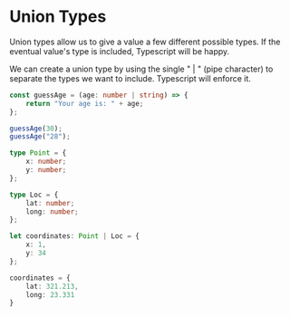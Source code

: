 # Union Types

Union types allow us to give a value a few different possible types. If the eventual value's type is included, Typescript will be happy.

We can create a union type by using the single " | " (pipe character) to separate the types we want to include. Typescript will enforce it.

```ts
const guessAge = (age: number | string) => {
    return "Your age is: " + age;
};

guessAge(30);
guessAge("28");
```

```ts
type Point = {
    x: number;
    y: number;
};

type Loc = {
    lat: number;
    long: number;
};

let coordinates: Point | Loc = {
    x: 1,
    y: 34
};

coordinates = {
    lat: 321.213,
    long: 23.331
}
```